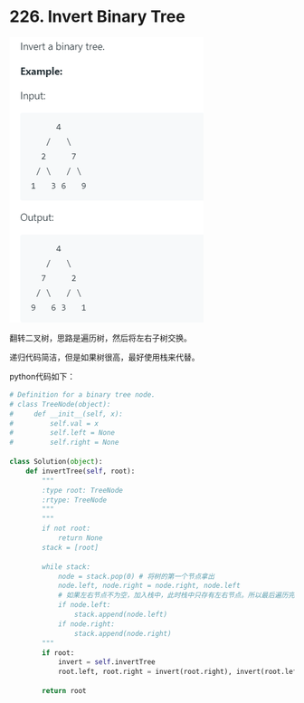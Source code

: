 # 226. Invert Binary Tree

![image-20191106232614096](../../assets/image-20191106232614096.png)

翻转二叉树，思路是遍历树，然后将左右子树交换。

递归代码简洁，但是如果树很高，最好使用栈来代替。



python代码如下：

```python
# Definition for a binary tree node.
# class TreeNode(object):
#     def __init__(self, x):
#         self.val = x
#         self.left = None
#         self.right = None

class Solution(object):
    def invertTree(self, root):
        """
        :type root: TreeNode
        :rtype: TreeNode
        """
        """
        if not root:
            return None
        stack = [root]
        
        while stack:
            node = stack.pop(0) # 将树的第一个节点拿出
            node.left, node.right = node.right, node.left
            # 如果左右节点不为空，加入栈中，此时栈中只存有左右节点。所以最后遍历完，栈一定为空
            if node.left:
                stack.append(node.left)
            if node.right:
                stack.append(node.right)
        """
        if root:
            invert = self.invertTree
            root.left, root.right = invert(root.right), invert(root.left)
        
        return root
        
```

